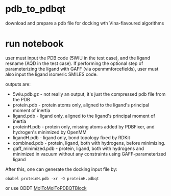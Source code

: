 # pdb_to_pdbqt
 download and prepare a pdb file for docking wth Vina-flavoured algorithms

# run notebook
user must input the PDB code (5WIU in the test case), and the ligand resname (AQD in the test case). If performing the optional step of parameterizing the ligand with GAFF (via openmmforcefields), user must also input the ligand isomeric SMILES code.

outputs are:
- 5wiu.pdb.gz - not really an output, it's just the compressed pdb file from the PDB
- protein.pdb - protein atoms only, aligned to the ligand's principal moment of inertia
- ligand.pdb - ligand only, aligned to the ligand's principal moment of inertia
- proteinH.pdb - protein only, missing atoms added by PDBFixer, and hydrogen's minimized by OpenMM
- ligandH.pdb - ligand only, bond topology fixed by RDKit
- combined.pdb - protein, ligand, both with hydrogens, before minimizing.
- gaff_minimized.pdb - protein, ligand, both with hydrogens and minimized in vacuum without any constraints using GAFF-parameterized ligand

After this, one can generate the docking input file by:
```
obabel proteinH.pdb -xr -O proteinH.pdbqt
```

or use ODDT [MolToMolToPDBQTBlock](https://oddt.readthedocs.io/en/latest/rst/oddt.toolkits.extras.rdkit.html#oddt.toolkits.extras.rdkit.MolToPDBQTBlock)
